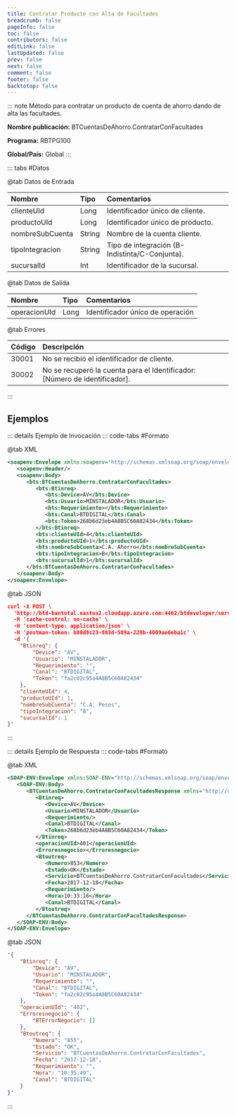 ```yaml
---
title: Contratar Producto con Alta de Facultades
breadcrumb: false
pageInfo: false
toc: false
contributors: false
editLink: false
lastUpdated: false
prev: false
next: false
comment: false
footer: false
backtotop: false
---
```


<!-- ABRE DATOS DEL MÉTODO -->
::: note Método para contratar un producto de cuenta de ahorro dando de alta las facultades.

**Nombre publicación:** BTCuentasDeAhorro.ContratarConFacultades

**Programa:** RBTPG100

**Global/País:** Global
:::
<!-- CIERRA DATOS DEL MÉTODO -->

<!-- ABRE TABLA DE DATOS -->
::: tabs #Datos 

@tab Datos de Entrada

Nombre | Tipo | Comentarios
:--------- | :--------- | :---------
clienteUId | Long | Identificador único de cliente.
productoUId | Long | Identificador único de producto.
nombreSubCuenta | String | Nombre de la cuenta cliente.
tipoIntegracion | String | Tipo de integración (B-Indistinta/C-Conjunta).
sucursalId | Int | Identificador de la sucursal.

@tab Datos de Salida

Nombre | Tipo | Comentarios
:--------- | :----------- | :-----------
operacionUId | Long | Identificador único de operación

@tab Errores

Código | Descripción
:--------- | :-----------
30001 | No se recibió el identificador de cliente.
30002 | No se recuperó la cuenta para el Identificador: [Número de identificador].
::: 
<!-- CIERRA TABLA DE DATOS -->

## **Ejemplos**

<!-- ABRE EJEMPLO DE INVOCACIÓN -->
::: details Ejemplo de Invocación 
::: code-tabs #Formato

@tab XML
```xml
<soapenv:Envelope xmlns:soapenv="http://schemas.xmlsoap.org/soap/envelope/" xmlns:bts="http://uy.com.dlya.bantotal/BTSOA/">
   <soapenv:Header/>
   <soapenv:Body>
      <bts:BTCuentasDeAhorro.ContratarConFacultades>
         <bts:Btinreq>
            <bts:Device>AV</bts:Device>
            <bts:Usuario>MINSTALADOR</bts:Usuario>
            <bts:Requerimiento></bts:Requerimiento>
            <bts:Canal>BTDIGITAL</bts:Canal>
            <bts:Token>268b6d23eb4A8B5C60A82434</bts:Token>
         </bts:Btinreq>
         <bts:clienteUId>4</bts:clienteUId>
         <bts:productoUId>1</bts:productoUId>
         <bts:nombreSubCuenta>C.A. Ahorro</bts:nombreSubCuenta>
         <bts:tipoIntegracion>B</bts:tipoIntegracion>
         <bts:sucursalId>1</bts:sucursalId>
      </bts:BTCuentasDeAhorro.ContratarConFacultades>
   </soapenv:Body>
</soapenv:Envelope>
```

@tab JSON
```json
curl -X POST \
  'http://btd-bantotal.eastus2.cloudapp.azure.com:4462/btdeveloper/servlet/com.dlya.bantotal.odwsbt_BTCuentasDeAhorro?ContratarConFacultades=' \
  -H 'cache-control: no-cache' \
  -H 'content-type: application/json' \
  -H 'postman-token: b80d8c23-883d-589a-228b-4009ae6eba1c' \
  -d '{
	"Btinreq": {
		"Device": "AV",
		"Usuario": "MINSTALADOR",
		"Requerimiento": "",
		"Canal": "BTDIGITAL",
		"Token": "fa2c02c95a4A8B5C60A82434"
	},
    "clienteUId": 4,
    "productoUId": 1,
    "nombreSubCuenta": "C.A. Pesos",
    "tipoIntegracion": "B",
    "sucursalId": 1
}'
```
:::
<!-- CIERRA EJEMPLO DE INVOCACIÓN -->

<!-- ABRE EJEMPLO DE RESPUESTA -->
::: details Ejemplo de Respuesta 
::: code-tabs #Formato

@tab XML
```xml
<SOAP-ENV:Envelope xmlns:SOAP-ENV="http://schemas.xmlsoap.org/soap/envelope/" xmlns:xsd="http://www.w3.org/2001/XMLSchema" xmlns:SOAP-ENC="http://schemas.xmlsoap.org/soap/encoding/" xmlns:xsi="http://www.w3.org/2001/XMLSchema-instance">
   <SOAP-ENV:Body>
      <BTCuentasDeAhorro.ContratarConFacultadesResponse xmlns="http://uy.com.dlya.bantotal/BTSOA/">
         <Btinreq>
            <Device>AV</Device>
            <Usuario>MINSTALADOR</Usuario>
            <Requerimiento/>
            <Canal>BTDIGITAL</Canal>
            <Token>268b6d23eb4A8B5C60A82434</Token>
         </Btinreq>
         <operacionUId>401</operacionUId>
         <Erroresnegocio></Erroresnegocio>
         <Btoutreq>
            <Numero>853</Numero>
            <Estado>OK</Estado>
            <Servicio>BTCuentasDeAhorro.ContratarConFacultades</Servicio>
            <Fecha>2017-12-18</Fecha>
            <Requerimiento/>
            <Hora>10:33:16</Hora>
            <Canal>BTDIGITAL</Canal>
         </Btoutreq>
      </BTCuentasDeAhorro.ContratarConFacultadesResponse>
   </SOAP-ENV:Body>
</SOAP-ENV:Envelope>
```

@tab JSON
```json
'{
	"Btinreq": {
		"Device": "AV",
		"Usuario": "MINSTALADOR",
		"Requerimiento": "",
		"Canal": "BTDIGITAL",
		"Token": "fa2c02c95a4A8B5C60A82434"
	},
    "operacionUId": "402",
    "Erroresnegocio": {
        "BTErrorNegocio": []
    },
    "Btoutreq": {
        "Numero": "855",
        "Estado": "OK",
        "Servicio": "BTCuentasDeAhorro.ContratarConFacultades",
        "Fecha": "2017-12-18",
        "Requerimiento": "",
        "Hora": "10:35:49",
        "Canal": "BTDIGITAL"
    }
}'
```
::: 
<!-- CIERRA EJEMPLO DE RESPUESTA -->